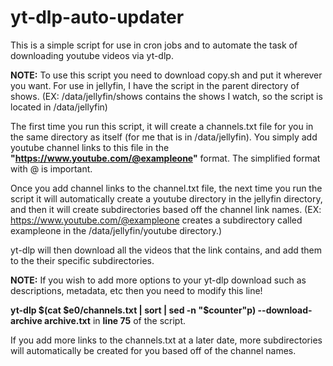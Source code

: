 # yt-dlp-auto-updater
This is a simple script for use in cron jobs and to automate the task of downloading youtube videos via yt-dlp. 

**NOTE:**
To use this script you need to download copy.sh and put it wherever you want.
For use in jellyfin, I have the script in the parent directory of shows.
(EX: /data/jellyfin/shows contains the shows I watch, so the script is located in /data/jellyfin)

The first time you run this script, it will create a channels.txt file for you in the same directory as itself (for me that is in /data/jellyfin).
You simply add youtube channel links to this file in the **"https://www.youtube.com/@exampleone"** format. The simplified format with @ is important.

Once you add channel links to the channel.txt file, the next time you run the script it will automatically create a youtube directory in the 
jellyfin directory, and then it will create subdirectories based off the channel link names. 
(EX: https://www.youtube.com/@exampleone creates a subdirectory called exampleone in the /data/jellyfin/youtube directory.)

yt-dlp will then download all the videos that the link contains, and add them to the their specific subdirectories.

**NOTE:**
If you wish to add more options to your yt-dlp download such as descriptions, metadata, etc then you need to modify this line!

**yt-dlp $(cat $e0/channels.txt | sort | sed -n "$counter"p) --download-archive archive.txt** in **line 75** of the script.

If you add more links to the channels.txt at a later date, more subdirectories will automatically be created for you based off of the channel names. 
